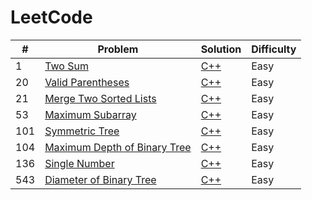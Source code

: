 # LeetCode

| # | Problem | Solution | Difficulty|
|---| ------- | -------- |-------|
|1|[Two Sum][p1]|[C++][p1sol]|Easy
|20|[Valid Parentheses][p20]|[C++][p20sol]|Easy
|21|[Merge Two Sorted Lists][p21]|[C++][p21sol]|Easy
|53|[Maximum Subarray][p53]|[C++][p53sol]|Easy
|101|[Symmetric Tree][p101]|[C++][p101sol]|Easy
|104|[Maximum Depth of Binary Tree][p104]|[C++][p104sol]|Easy
|136|[Single Number][p136]|[C++][p136sol]|Easy
|543|[Diameter of Binary Tree][p543]|[C++][p543sol]|Easy

[p1]:https://leetcode.com/problems/two-sum/
[p1sol]:./Top%20100%20liked%20Questions/1.%20Two%20Sum.md
[p20]:https://leetcode.com/problems/valid-parentheses/
[p20sol]:./Top%20100%20liked%20Questions/20.%20Valid%20Parentheses.md
[p21]:https://leetcode.com/problems/merge-two-sorted-lists/
[p21sol]:./Top%20100%20liked%20Questions/21.%20Merge%20Two%20Sorted%20Lists.md
[p53]:https://leetcode.com/problems/maximum-subarray/
[p53sol]:./Top%20100%20liked%20Questions/Top%20100%20liked%20Questions/53.%20Maximum%20Subarray.md
[p101]:https://leetcode.com/problems/symmetric-tree/
[p101sol]:./Top%20100%20liked%20Questions/101.%20Symmetric%20Tree.md
[p104]:https://leetcode.com/problems/maximum-depth-of-binary-tree/
[p104sol]:./Top%20100%20liked%20Questions/104.%20Maximum%20Depth%20of%20Binary%20Tree.md
[p136]:https://leetcode.com/problems/single-number/
[p136sol]:./Top%20100%20liked%20Questions/136.%20Single%20Number.md
[p543]:https://leetcode.com/problems/diameter-of-binary-tree/
[p543sol]:./Top%20100%20liked%20Questions/543.%20Diameter%20of%20Binary%20Tree.md

